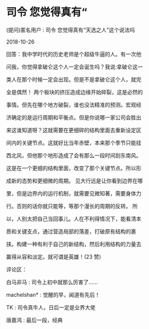 # 司令 您觉得真有“

(提问)匿名用户 : 司令 您觉得真有“天选之人”这个说法吗

2018-10-26

回答：我中学时代的历史老师是个超级牛逼的人。有一次他

问我，你觉得拿破仑这个人一定会诞生吗？我说:拿破仑这一

类人在那个时候一定会出现。但是不是拿破仑这个人，就完

全是偶然！ 两个板块的挤压造成边缘开始碎裂，这是必然的

事情。但先在哪个地方破裂，谁也没法精准的预测。宏观经

济确定的是运行周期和平衡点。但是你说哪一家公司会胜出

来这谁知道呀？这就需要在更细碎的结构里面去重新设定区

间内的关键节点。这就好比当年赤壁，本来那个季节只能挂

西北风，但他那个地形造成了会有那么一段时间刮东南风。

这是在一个更细的结构里面，改变了那个关键节点。所以形

成新的态势和更细微的周期。 见大行远是让你看到边界在哪

里，但是边界内的运行机制，就需要见微知著，需要身体力

行。否则的话你就只能等，等那个漫长的周期的反转。 所

以，人别太把自己当回事儿。人在不利得情况下，能看清本

质和关键支点，通过营造局部的落差，打破原有结构的裹

挟。构建一种有利于自己的新结构，然后利用结构的力量去

赢得从容和淡定。就可谓是英雄！(23 赞)

评论区：

白马非马 : 司令上初中就那么厉害了……

machelshan* : 觉醒的早，闻道有先后！

TK : 司令真牛人，日后一定是业界大佬

唐嘉鸿 : 最后一段，经典